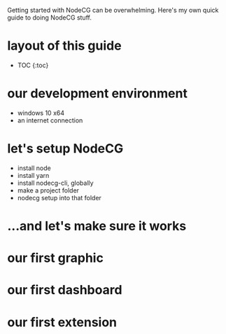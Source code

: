 Getting started with NodeCG can be overwhelming.
Here's my own quick guide to doing NodeCG stuff.

# layout of this guide
* TOC
{:toc}

# our development environment
* windows 10 x64
* an internet connection

# let's setup NodeCG
* install node
* install yarn
* install nodecg-cli, globally
* make a project folder
* nodecg setup into that folder

# ...and let's make sure it works

# our first graphic

# our first dashboard

# our first extension
